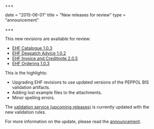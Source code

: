 +++

date = "2015-06-01"
title = "New releases for review"
type = "announcement"

+++

This new revisions are available for review:

* [EHF Catalogue 1.0.3](/ehf/standard/ehf-catalogue-1.0.3)
* [EHF Despatch Advice 1.0.2](/ehf/standard/ehf-despatch-advice-1.0.2)
* [EHF Invoice and Creditnote 2.0.5](/ehf/standard/ehf-invoice-and-creditnote-2.0.5)
* [EHF Ordering 1.0.3](/ehf/standard/ehf-ordering-1.0.3)

This is the highlights:

* Upgrading EHF revisions to use updated versions of the PEPPOL BIS validation artifacts.
* Adding lost example files to the attachments.
* Minor spelling errors.

The [validation service (upcoming releases)](/ehf/tools/validation-service/) is currently updated with the new validation rules.

For more information on the update, please read the [announcement](/ehf/announcement/2015-05-13-new-revision-mandatory-july-1st/).